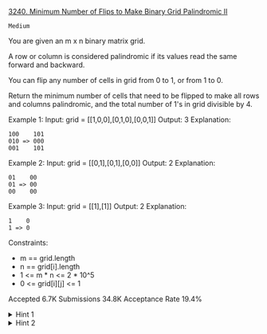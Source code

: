 [3240. Minimum Number of Flips to Make Binary Grid Palindromic II](https://leetcode.com/problems/minimum-number-of-flips-to-make-binary-grid-palindromic-ii/)

`Medium`

You are given an m x n binary matrix grid.

A row or column is considered palindromic if its values read the same forward and backward.

You can flip any number of cells in grid from 0 to 1, or from 1 to 0.

Return the minimum number of cells that need to be flipped to make all rows and columns palindromic, and the total number of 1's in grid divisible by 4.

Example 1:
Input: grid = [[1,0,0],[0,1,0],[0,0,1]]
Output: 3
Explanation:

```
100    101
010 => 000
001    101
```

Example 2:
Input: grid = [[0,1],[0,1],[0,0]]
Output: 2
Explanation:

```
01    00
01 => 00
00    00
```

Example 3:
Input: grid = [[1],[1]]
Output: 2
Explanation:

```
1    0
1 => 0
```

Constraints:

- m == grid.length
- n == grid[i].length
- 1 <= m * n <= 2 * 10^5
- 0 <= grid[i][j] <= 1

Accepted
6.7K
Submissions
34.8K
Acceptance Rate
19.4%

<details>
<summary>Hint 1</summary>

For each (x, y), find (m - 1 - x, y), (m - 1 - x, n - 1 - y), and (x, n - 1 - y); they should be the same.

</details>
<details>
<summary>Hint 2</summary>

Note that we need to specially handle the middle row (column) if the number of rows (columns) is odd.

</details>